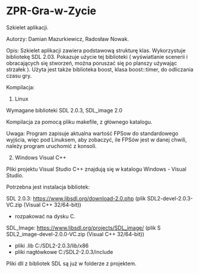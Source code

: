 # ZPR-Gra-w-Zycie
Szkielet aplikacji.

Autorzy: 
Damian Mazurkiewicz, Radosław Nowak.

Opis:
Szkielet aplikacji zawiera podstawową strukturę klas. Wykorzystuje bibliotekę SDL 2.03. Pokazuje użycie tej biblioteki
( wyświatlanie scenerii i obracających się stworzeń, można poruszać się po planszy używając strzałek ). Użyta jest także biblioteka boost, klasa boost::timer, do odliczania czasu gry.

Kompilacja:

1) Linux

Wymagane biblioteki SDL 2.0.3, SDL_image 2.0

Kompilacja za pomocą pliku makefile, z głównego katalogu.

Uwaga: Program zapisuje aktualna wartość FPSow do standardowego wyjścia, więc pod Linuksem, aby zobaczyć, ile FPSów jest
       w danej chwili, należy program uruchomić z konsoli.

2) Windows Visual C++

Pliki projektu Visual Studio C++ znajdują się w katalogu Windows - Visual Studio.

Potrzebna jest instalacja bibliotek:

SDL 2.0.3: https://www.libsdl.org/download-2.0.php (plik SDL2-devel-2.0.3-VC.zip (Visual C++ 32/64-bit)) 
- rozpakować na dysku C.

SDL_Image: https://www.libsdl.org/projects/SDL_image/ (plik S SDL2_image-devel-2.0.0-VC.zip (Visual C++ 32/64-bit)) 
- pliki .lib C:/SDL2-2.0.3/lib/x86
- pliki nagłówkowe C:/SDL2-2.0.3/include
 
Pliki dll z bibliotek SDL są już w folderze z projektem.





